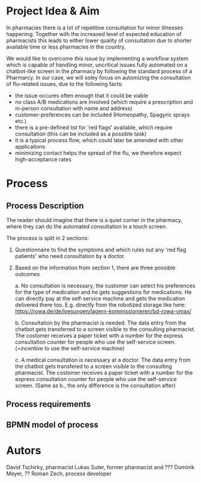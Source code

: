 # Project Idea & Aim
In pharmacies there is a lot of repetitive consultation for minor illnesses happening. Together with the increased level of expected education of pharmacists this leads to either lower quality of consultation due to shorter available time or less pharmacies in the country. 

We would like to overcome this issue by implementing a workflow system which is capable of handling minor, uncritical issues fully automated on a chatbot-like screen in the pharmacy by following the standard process of a Pharmarcy. In our case, we will soley focus on automizing the consultation of flu-related issues, due to the following facts:
- the issue occures often enough that it could be viable
- no class A/B medications are involved (which require a prescription and in-person consultation with name and address) 
- customer-preferences can be included (Homeopathy, Spagyric sprays etc.)
- there is a pre-defined list for 'red flags' available, which require consultation (this can be included as a possible task)
- it is a typical process flow, which could later be amended with other applicaitons
- minimizing contact helps the spread of the flu, we therefore expect high-acceptance rates

# Process


## Process Description
The reader should imagine that there is a quiet corner in the pharmacy, where they can do the automated consultation in a touch screen.

The process is split in 2 sections:

1. Questionnaire to find the symptoms and which rules out any 'red flag patients' who need consultation by a doctor.
2. Based on the information from section 1, there are three possible outcomes

    a. No consultation is necessary, the customer can select his preferences for the type of medication and he gets suggestions for medications. He can directly pay at the self-service machine and gets the medication delivered there too. E.g. directly from the robotized storage like here: https://rowa.de/de/loesungen/lagern-kommissionieren/bd-rowa-vmax/ 
    
    b. Consultation by the pharmacist is needed. The data entry from the chatbot gets transferred to a screen visible to the consulting pharmacist. The costomer receives a paper ticket with a number for the express consultation counter for people who use the self-service screen. (=incentive to use the self-service machine)
    
    c. A medical consultation is necessary at a doctor. The data entry from the chatbot gets transfered to a screen visible to the consulting pharmacist. The costomer receives a paper ticket with a number for the express consultation counter for people who use the self-service screen. (Same as b., the only difference is the consultation after)

## Process requirements



## BPMN model of process


# Autors
David Tschirky, pharmacist
Lukas Suter, former pharmacist and ???
Dominik Meyer, ??
Roman Zech, process developer 
